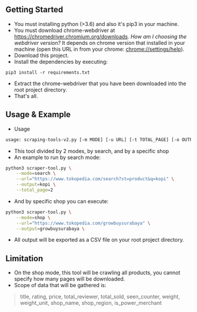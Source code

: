 ## Getting Started
- You must installing python (>3.6) and also it's pip3 in your machine.
- You must download chrome-webdriver at https://chromedriver.chromium.org/downloads.
*How am I choosing the webdriver version?* It depends on chrome version that installed in your machine (open this URL in from your chrome: [chrome://settings/help](chrome://settings/help "chrome://settings/help")).
- Download this project.
- Install the dependencies by executing:
```
pip3 install -r requirements.txt
```
- Extract the chrome-webdriver that you have been downloaded into the root project directory.
- That's all.

## Usage & Example
- Usage
```bash
usage: scraping-tools-v2.py [-m MODE] [-u URL] [-t TOTAL_PAGE] [-o OUTPUT]
```
- This tool divided by 2 modes, by search, and by a specific shop
- An example to run by search mode:
```bash
python3 scraper-tool.py \
	--mode=search \
	--url="https://www.tokopedia.com/search?st=product&q=kopi" \
	--output=kopi \
	--total_page=2
```
- And by specific shop you can execute:
```bash
python3 scraper-tool.py \
	--mode=shop \
	--url="https://www.tokopedia.com/growbuysurabaya" \
	--output=growbuysurabaya \
```
- All output will be exported as a CSV file on your root project directory.

## Limitation
- On the shop mode, this tool will be crawling all products, you cannot specify how many pages will be downloaded.
- Scope of data that will be gathered is:
> title, rating, price, total_reviewer, total_sold, seen_counter, weight, weight_unit, shop_name, shop_region, is_power_merchant


